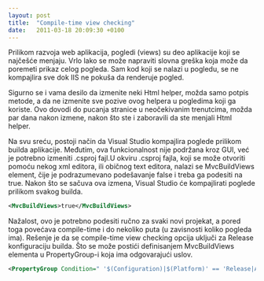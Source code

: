 ```yaml
---
layout: post
title:  "Compile-time view checking"
date:   2011-03-18 20:09:30 +0100
---
```


Prilikom razvoja web aplikacija, pogledi (views) su deo aplikacije koji se najčešće menjaju. Vrlo lako se može napraviti slovna greška koja može da poremeti prikaz celog pogleda. Sam kod koji se nalazi u pogledu, se ne kompajlira sve dok IIS ne pokuša da renderuje pogled.

Sigurno se i vama desilo da izmenite neki Html helper, možda samo potpis metode, a da ne izmenite sve pozive ovog helpera u pogledima koji ga koriste. Ovo dovodi do pucanja stranice u neočekivanim trenutcima, možda par dana nakon izmene, nakon što ste i zaboravili da ste menjali Html helper.

Na svu sreću, postoji način da Visual Studio kompajlira poglede prilikom builda aplikacije. Međutim, ova funkcionalnost nije podržana kroz GUI, već je potrebno izmeniti .csproj fajl.U okviru .csproj fajla, koji se može otvoriti pomoću nekog xml editora, ili običnog text editora, nalazi se MvcBuildViews element, čije je podrazumevano podešavanje false i treba ga podesiti na true. Nakon što se sačuva ova izmena, Visual Studio će kompajlirati poglede prilikom svakog builda.

```xml
<MvcBuildViews>true</MvcBuildViews>
```

Nažalost, ovo je potrebno podesiti ručno za svaki novi projekat, a pored toga povećava compile-time i do nekoliko puta (u zavisnosti koliko pogleda ima). Rešenje je da se compile-time view checking opcija uključi za Release konfiguraciju builda. Što se može postići definisanjem MvcBuildViews elementa u PropertyGroup-i koja ima odgovarajući uslov.

```xml
<PropertyGroup Condition=" '$(Configuration)|$(Platform)' == 'Release|AnyCPU' ">
```

